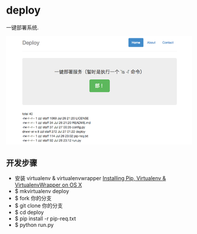 deploy
======

一键部署系统.

![演示界面](https://raw.githubusercontent.com/TL4/deploy/master/deploy/static/img/demo.png "demo")


## 开发步骤

- 安装 virtualenv & virtualenvwrapper [Installing Pip, Virtualenv & VirtualenvWrapper on OS X](http://jamie.curle.io/blog/installing-pip-virtualenv-and-virtualenvwrapper-on-os-x/)
- $ mkvirtualenv deploy
- $ fork 你的分支
- $ git clone 你的分支
- $ cd deploy
- $ pip install -r pip-req.txt
- $ python run.py
